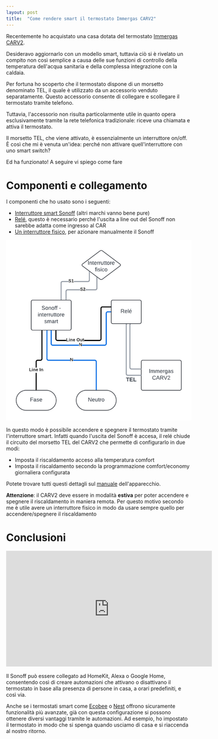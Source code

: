 ```yaml
---
layout: post
title:  "Come rendere smart il termostato Immergas CARV2"
---
```


Recentemente ho acquistato una casa dotata del termostato [Immergas CARV2](https://www.amazon.it/Comando-Amico-Remoto-Cronotermostato-Immergas/dp/B01LX0HJUC).

Desideravo aggiornarlo con un modello smart, tuttavia ciò si è rivelato un compito non così semplice a causa delle sue funzioni di controllo della temperatura dell'acqua sanitaria e della complessa integrazione con la caldaia.

Per fortuna ho scoperto che il termostato dispone di un morsetto denominato TEL, il quale è utilizzato da un accessorio venduto separatamente. Questo accessorio consente di collegare e scollegare il termostato tramite telefono.

Tuttavia, l'accessorio non risulta particolarmente utile in quanto opera esclusivamente tramite la rete telefonica tradizionale: riceve una chiamata e attiva il termostato.

Il morsetto TEL, che viene attivato, è essenzialmente un interruttore on/off. È così che mi è venuta un'idea: perché non attivare quell'interruttore con uno smart switch?

Ed ha funzionato! A seguire vi spiego come fare

# Componenti e collegamento

I componenti che ho usato sono i seguenti:

* [Interruttore smart Sonoff](https://www.amazon.it/dp/B0CLND5Q18/ref=twister_B0CP8XXBTQ?_encoding=UTF8&psc=1) (altri marchi vanno bene pure)
* [Relé](https://www.amazon.it/FINDER-40-52-9-012-0000-Finder/dp/B0018L3QJW/ref=sr_1_30?__mk_it_IT=ÅMÅŽÕÑ&crid=1DLL3AS4YCZPZ&dib=eyJ2IjoiMSJ9.D1HdKUPWFTBWjPcgoSOQaoryJJAPbds2kud855fOumDdY09GwDpixG7RhKJyi4Bqim47CpWoHRm8RCQOgE0Vjozcexey5LQnrRN15i-hmxU.qu4RJ_6h9NNhBtMGUC9XN5hnMYT1XCSDwQirz4Y9O1E&dib_tag=se&keywords=rele%2B220v&qid=1711573530&s=industrial&sprefix=rele%2B220%2Cindustrial%2C123&sr=1-30&th=1), questo è necessario perché l'uscita a line out del Sonoff non sarebbe adatta come ingresso al CAR
* [Un interruttore fisico](https://www.amazon.it/Gebildet-5pcs-Impermeabile-Interruttore-Pulsante/dp/B088D933J2/ref=sr_1_9?dib=eyJ2IjoiMSJ9.NhyY4Uk9bDwZj2zW2mk8DbN28tzITgMauAGtM5Is_TSn_O7M0klWrxcSJwC9N9RHYXyWFMVQ9kdWnguQKaBJibXWVjkzQKJt5ytUbq9XxHdki83q5ZETN_DTf2GEs-PF-koafUgv1cqAv3KB1F11-BfVYmvrNaYx9AHo2RZoTPb4lOLf3rw0VDQXkznZt7-1T6e4hVKO9expfVCAP4u_G4ZgMbnEuiRAFNItCu8hTG9tT3l9FPiHC39tPFgfqVwaao_Ybwg4tVerS6s9UGEZ1u4id1o1m01eHPGqMVwO13A.0t5ME30wp08fk6RDy8jrocMfIN-2JOKPnB5R-qScdE0&dib_tag=se&keywords=mini+interruttore&qid=1711573597&sr=8-9), per azionare manualmente il Sonoff

![Schematico di collegamento dei componenti](/assets/images/carv2.png)

In questo modo è possibile accendere e spegnere il termostato tramite l'interruttore smart. Infatti quando l'uscita del Sonoff è accesa, il relé chiude il circuito del morsetto TEL del CARV2 che permette di configurarlo in due modi:

* Imposta il riscaldamento acceso alla temperatura comfort
* Imposta il riscaldamento secondo la programmazione comfort/economy giornaliera configurata

Potete trovare tutti questi dettagli sul [manuale](https://www.immergas.com/media/Accessorio/63cc1ddc3fdcb6a15d9d0a8c/CAR_V2-1038958_001_01856.pdf) dell'apparecchio.

**Attenzione**: il CARV2 deve essere in modalità **estiva** per poter accendere e spegnere il riscaldamento in maniera remota. Per questo motivo secondo me è utile avere un interruttore fisico in modo da usare sempre quello per accendere/spegnere il riscaldamento

# Conclusioni

<iframe width="560" height="315" src="https://www.youtube.com/embed/jShwcY1Htkk" title="YouTube video player" frameborder="0" allow="accelerometer; autoplay; clipboard-write; encrypted-media; gyroscope; picture-in-picture; web-share" allowfullscreen></iframe>

Il Sonoff può essere collegato ad HomeKit, Alexa o Google Home, consentendo così di creare automazioni che attivano o disattivano il termostato in base alla presenza di persone in casa, a orari predefiniti, e così via.

Anche se i termostati smart come [Ecobee](https://www.ecobee.com/en-us/) o [Nest](https://store.google.com/it/product/nest_learning_thermostat_3rd_gen?hl=it&pli=1) offrono sicuramente funzionalità più avanzate, già con questa configurazione si possono ottenere diversi vantaggi tramite le automazioni. Ad esempio, ho impostato il termostato in modo che si spenga quando usciamo di casa e si riaccenda al nostro ritorno.
